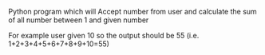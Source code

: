 Python program which will Accept number from user and calculate the sum of all number between 1 and given number

For example user given 10 so the output should be 55 (i.e. 1+2+3+4+5+6+7+8+9+10=55)
